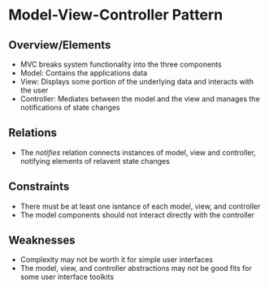# Model-View-Controller Pattern

## Overview/Elements

* MVC breaks system functionality into the three components
* Model: Contains the applications data
* View: Displays some portion of the underlying data and interacts with the user
* Controller: Mediates between the model and the view and manages the notifications of state changes

## Relations

* The *notifies* relation connects instances of model, view and controller, notifying elements of relavent state changes

## Constraints

* There must be at least one isntance of each model, view, and controller
* The model components should not interact directly with the controller

## Weaknesses

* Complexity may not be worth it for simple user interfaces
* The model, view, and controller abstractions may not be good fits for some user interface toolkits
